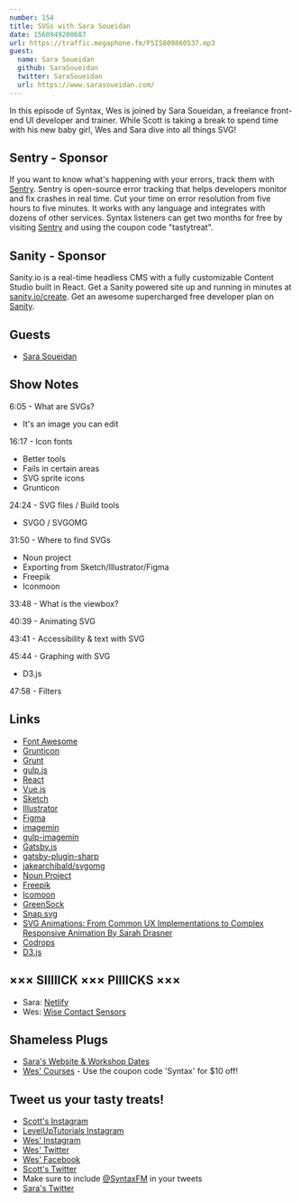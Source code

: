 ```yaml
---
number: 154
title: SVGs with Sara Soueidan
date: 1560949200687
url: https://traffic.megaphone.fm/FSI5809860537.mp3
guest:
  name: Sara Soueidan
  github: SaraSoueidan
  twitter: SaraSoueidan
  url: https://www.sarasoueidan.com/
---
```


In this episode of Syntax, Wes is joined by Sara Soueidan, a freelance front-end UI developer and trainer. While Scott is taking a break to spend time with his new baby girl, Wes and Sara dive into all things SVG!

## Sentry - Sponsor

If you want to know what's happening with your errors, track them with [Sentry](https://sentry.io/). Sentry is open-source error tracking that helps developers monitor and fix crashes in real time. Cut your time on error resolution from five hours to five minutes. It works with any language and integrates with dozens of other services. Syntax listeners can get two months for free by visiting [Sentry](https://sentry.io/) and using the coupon code "tastytreat".

## Sanity - Sponsor

Sanity.io is a real-time headless CMS with a fully customizable Content Studio built in React. Get a Sanity powered site up and running in minutes at [sanity.io/create](https://www.sanity.io/create). Get an awesome supercharged free developer plan on [Sanity](https://www.sanity.io/syntax).

## Guests

- [Sara Soueidan](https://twitter.com/SaraSoueidan)

## Show Notes

6:05 - What are SVGs?

- It's an image you can edit

16:17 - Icon fonts

- Better tools
- Fails in certain areas
- SVG sprite icons
- Grunticon

24:24 - SVG files / Build tools

- SVGO / SVGOMG

31:50 - Where to find SVGs

- Noun project
- Exporting from Sketch/Illustrator/Figma
- Freepik
- Iconmoon

33:48 - What is the viewbox?

40:39 - Animating SVG

43:41 - Accessibility & text with SVG

45:44 - Graphing with SVG

- D3.js

47:58 - Filters

## Links

- [Font Awesome](https://fontawesome.com/)
- [Grunticon](http://www.grunticon.com/)
- [Grunt](https://gruntjs.com/)
- [gulp.js](https://gulpjs.com/)
- [React](https://reactjs.org/)
- [Vue.js](https://vuejs.org/index.html)
- [Sketch](https://www.sketch.com/)
- [Illustrator](https://www.adobe.com/products/illustrator.html)
- [Figma](https://www.figma.com/)
- [imagemin](https://github.com/imagemin/imagemin)
- [gulp-imagemin](https://www.npmjs.com/package/gulp-imagemin)
- [Gatsby.js](https://www.gatsbyjs.org/)
- [gatsby-plugin-sharp](https://www.gatsbyjs.org/packages/gatsby-plugin-sharp/)
- [jakearchibald/svgomg](https://github.com/jakearchibald/svgomg)
- [Noun Project](https://thenounproject.com/)
- [Freepik](https://www.freepik.com/)
- [Icomoon](https://icomoon.io/)
- [GreenSock](https://greensock.com/)
- [Snap.svg](http://snapsvg.io/)
- [SVG Animations: From Common UX Implementations to Complex Responsive Animation By Sarah Drasner](https://www.amazon.com/SVG-Animations-Implementations-Responsive-Animation-ebook/dp/B06XPVW2PP)
- [Codrops](https://tympanus.net/codrops/)
- [D3.js](https://d3js.org/)

## ××× SIIIIICK ××× PIIIICKS ×××

- Sara: [Netlify](https://www.netlify.com/)
- Wes: [Wise Contact Sensors](https://www.amazon.com/Wyze-Security-System-Entry-Sensor/dp/B0979D6HNQ/ref=sr_1_1?crid=21378050UBBZ3&dib=eyJ2IjoiMSJ9.xMMod9sZXpKSanCvST-23ma5MFnvGV2fjfsNSULuGOsRWQrwOgrlVC1-hRERBqz-cakCDuzQbBSpQ5SFo7mr10b8ua6iZS7kjSg4Esjra_2JCfRwpB5y3hwEkh7_yKTRATxuY7Zx70Ox9o3NT9hJvCdwqoNZ445TUnHchddbDpkE6VWn8O1ajAT75St3dil2-2HaRqbcQGXXBTHQDiZlb2MFJaIqtHMIU0EOy3zcWuI.V0G6Taz8xKLo127TPuKT-Pv0tYqpDy3bQE1G-DkfxXs&dib_tag=se&keywords=wyze%2Bdoor%2Bsensor&qid=1757000520&sprefix=wyze%2Bdoor%2Bsens%2Caps%2C190&sr=8-1&th=1)

## Shameless Plugs

- [Sara's Website & Workshop Dates](https://www.sarasoueidan.com/)
- [Wes' Courses](https://wesbos.com/courses) - Use the coupon code 'Syntax' for $10 off!

## Tweet us your tasty treats!

- [Scott's Instagram](https://www.instagram.com/stolinski/)
- [LevelUpTutorials Instagram](https://www.instagram.com/LevelUpTutorials/)
- [Wes' Instagram](https://www.instagram.com/wesbos/)
- [Wes' Twitter](https://twitter.com/wesbos)
- [Wes' Facebook](https://www.facebook.com/wesbos.developer)
- [Scott's Twitter](https://twitter.com/stolinski)
- Make sure to include [@SyntaxFM](https://twitter.com/SyntaxFM) in your tweets
- [Sara's Twitter](https://twitter.com/SaraSoueidan)
